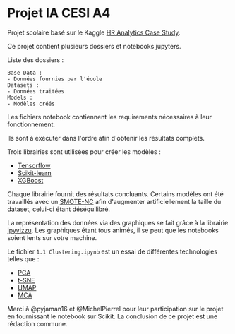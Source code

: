 # Projet IA CESI A4

Projet scolaire basé sur le  Kaggle [HR Analytics Case Study](https://www.kaggle.com/vjchoudhary7/hr-analytics-case-study).

Ce projet contient plusieurs dossiers et notebooks jupyters.

Liste des dossiers : 

    Base Data : 
    - Données fournies par l'école
    Datasets :
    - Données traitées
    Models : 
    - Modèles créés
    
Les fichiers notebook contiennent les requirements nécessaires à leur fonctionnement.

Ils sont à exécuter dans l'ordre afin d'obtenir les résultats complets.

Trois librairies sont utilisées pour créer les modèles : 
- [Tensorflow](https://www.tensorflow.org/guide)
- [Scikit-learn](https://scikit-learn.org/stable/)
- [XGBoost](https://www.google.com/search?client=opera&q=XGBoost&sourceid=opera&ie=UTF-8&oe=UTF-8)

Chaque librairie fournit des résultats concluants. Certains modèles ont été travaillés avec un [SMOTE-NC](https://medium.com/analytics-vidhya/smote-nc-in-ml-categorization-models-fo-imbalanced-datasets-8adbdcf08c25) afin d'augmenter artificiellement la taille du dataset, celui-ci étant déséquilibré.

La représentation des données via des graphiques se fait grâce à la librairie [ipyvizzu](https://github.com/vizzuhq/ipyvizzu). Les graphiques étant tous animés, il se peut que les notebooks soient lents sur votre machine.

Le fichier `1.1 Clustering.ipynb` est un essai de différentes technologies telles que :
-  [PCA](https://fr.wikipedia.org/wiki/Analyse_en_composantes_principales)
- [t-SNE](https://fr.wikipedia.org/wiki/Algorithme_t-SNE)
- [UMAP](https://en.wikipedia.org/wiki/Nonlinear_dimensionality_reduction)
- [MCA](https://en.wikipedia.org/wiki/Multiple_correspondence_analysis)

Merci à @pyjaman16 et @MichelPierrel pour leur participation sur le projet en fournissant le notebook sur Scikit. La conclusion de ce projet est une rédaction commune.
